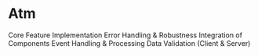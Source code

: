 # Atm
Core Feature Implementation  Error Handling &amp; Robustness  Integration of Components  Event Handling &amp; Processing  Data Validation (Client &amp; Server)
